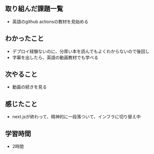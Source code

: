 ## 取り組んだ課題一覧
- 英語のgithub actionsの教材を見始める

## わかったこと
- デプロイ経験ないのに、分厚い本を読んでもよくわからないので後回し
- 字幕を出したら、英語の動画教材でも学べる

## 次やること
- 動画の続きを見る

## 感じたこと
- next.jsが終わって、精神的に一段落ついて、インフラに切り替え中

## 学習時間
- 2時間